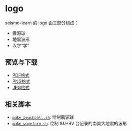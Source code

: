 # logo

seismo-learn 的 logo 由三部分组成：

- 震源球
- 地震波形
- 汉字“学”

## 预览与下载

- [PDF格式](logo.pdf)
- [PNG格式](logo.png)
- [JPG格式](logo.jpg)

## 相关脚本

- [`make_beachball.sh`](make_beachball.sh): 绘制震源球
- [`make_waveform.sh`](make_waveform.sh): 绘制 IU.HRV 台记录的南美大地震的波形

